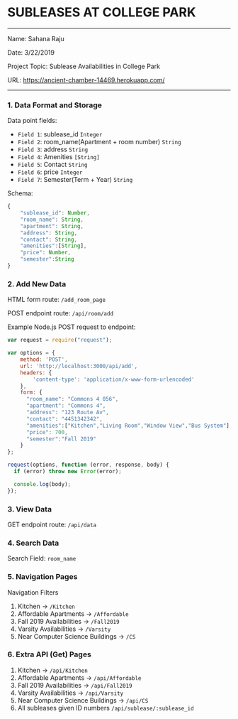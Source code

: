 
# SUBLEASES AT COLLEGE PARK

---

Name: Sahana Raju

Date: 3/22/2019

Project Topic: Sublease Availabilities in College Park

URL: https://ancient-chamber-14469.herokuapp.com/

---

### 1. Data Format and Storage

Data point fields:
- `Field 1`:     sublease_id                              `Integer`
- `Field 2`:     room_name(Apartment + room number)       `String`
- `Field 3`:     address                                  `String`
- `Field 4`:     Amenities                                `[String]`
- `Field 5`:     Contact                                  `String`
- `Field 6`:     price                                    `Integer`
- `Field 7`:     Semester(Term + Year)                    `String`

Schema:
```javascript
{
    "sublease_id": Number,
    "room_name": String,
    "apartment": String,
    "address": String,
    "contact": String,
    "amenities":[String],
    "price": Number,
    "semester":String
}
```

### 2. Add New Data

HTML form route: `/add_room_page`

POST endpoint route: `/api/room/add`

Example Node.js POST request to endpoint:
```javascript
var request = require("request");

var options = {
    method: 'POST',
    url: 'http://localhost:3000/api/add',
    headers: {
        'content-type': 'application/x-www-form-urlencoded'
    },
    form: {
      "room_name": "Commons 4 056",
      "apartment": "Commons 4",
      "address": "123 Route Av",
      "contact": "4451342342",
      "amenities":["Kitchen","Living Room","Window View","Bus System"],
      "price": 700,
      "semester":"Fall 2019"
    }
};

request(options, function (error, response, body) {
  if (error) throw new Error(error);

  console.log(body);
});
```

### 3. View Data

GET endpoint route: `/api/data`

### 4. Search Data

Search Field: `room_name`

### 5. Navigation Pages

Navigation Filters
1. Kitchen ->  `/Kitchen`
2. Affordable Apartments ->  `/Affordable`
3. Fall 2019 Availabilities -> `/Fall2019`
4. Varsity Availabilities -> `/Varsity`
5. Near Computer Science Buildings -> `/CS`

### 6. Extra API (Get) Pages
1. Kitchen ->  `/api/Kitchen`
2. Affordable Apartments ->  `/api/Affordable`
3. Fall 2019 Availabilities -> `/api/Fall2019`
4. Varsity Availabilities -> `/api/Varsity`
5. Near Computer Science Buildings -> `/api/CS`
6. All subleases given ID numbers `/api/sublease/:sublease_id`
